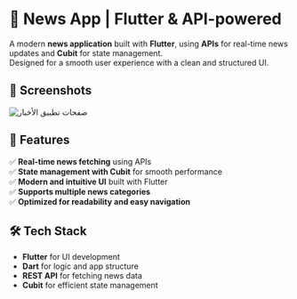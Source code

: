 # 📰 News App | Flutter & API-powered  

A modern **news application** built with **Flutter**, using **APIs** for real-time news updates and **Cubit** for state management.  
Designed for a smooth user experience with a clean and structured UI.  

## 🌟 Screenshots  
![صفحات تطبيق الأخبار](https://github.com/user-attachments/assets/339fc18a-d908-4551-8701-bf633864798c)

## 🚀 Features  
✅ **Real-time news fetching** using APIs  
✅ **State management with Cubit** for smooth performance  
✅ **Modern and intuitive UI** built with Flutter  
✅ **Supports multiple news categories**  
✅ **Optimized for readability and easy navigation**  

## 🛠️ Tech Stack  
- **Flutter** for UI development  
- **Dart** for logic and app structure  
- **REST API** for fetching news data  
- **Cubit** for efficient state management  
